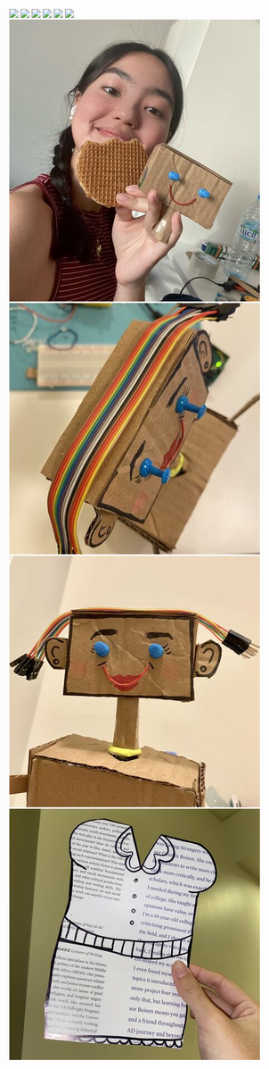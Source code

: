![](images/movingArm.gif)
![](images/moveHeadArm.gif)
![](images/moveArm.gif)
![](images/fullHead.gif)
![](images/finalRobotwithMe.gif)
![](images/finalRobot.gif)
![](images/robotHeadnMe.jpg)
![](images/hairWires.jpg)
![](images/femaleFace.jpg)
![](images/dressDraft.jpg)
